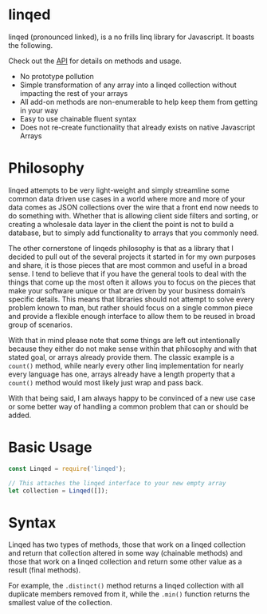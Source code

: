 # linqed

linqed (pronounced linked), is a no frills linq library for Javascript. It boasts the following.

Check out the [API](./readme.md) for details on methods and usage.

* No prototype pollution
* Simple transformation of any array into a linqed collection without impacting the rest of your arrays
* All add-on methods are non-enumerable to help keep them from getting in your way
* Easy to use chainable fluent syntax
* Does not re-create functionality that already exists on native Javascript Arrays

# Philosophy

linqed attempts to be very light-weight and simply streamline some common data driven use cases in a world where more and more of your data comes as JSON collections over the wire that a front end now needs to do something with. Whether that is allowing client side filters and sorting, or creating a wholesale data layer in the client the point is not to build a database, but to simply add functionality to arrays that you commonly need.

The other cornerstone of linqeds philosophy is that as a library that I decided to pull out of the several projects it started in for my own purposes and share, it is those pieces that are most common and useful in a broad sense. I tend to believe that if you have the general tools to deal with the things that come up the most often it allows you to focus on the pieces that make your software unique or that are driven by your business domain’s specific details. This means that libraries should not attempt to solve every problem known to man, but rather should focus on a single common piece and provide a flexible enough interface to allow them to be reused in broad group of scenarios.

With that in mind please note that some things are left out intentionally because they either do not make sense within that philosophy and with that stated goal, or arrays already provide them. The classic example is a `count()` method, while nearly every other linq implementation for nearly every language has one, arrays already have a length property that a `count()` method would most likely just wrap and pass back.

With that being said, I am always happy to be convinced of a new use case or some better way of handling a common problem that can or should be added.

# Basic Usage

```javascript
const Linqed = require('linqed');

// This attaches the linqed interface to your new empty array
let collection = Linqed([]);
```

# Syntax

Linqed has two types of methods, those that work on a linqed collection and return that collection altered in some way (chainable methods) and those that work on a linqed collection and return some other value as a result (final methods).

For example, the `.distinct()` method returns a linqed collection with all duplicate members removed from it, while the `.min()` function returns the smallest value of the collection.
